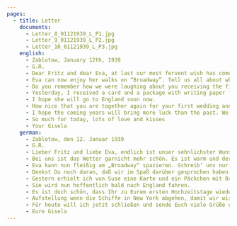 ```yaml
---
pages:
  - title: Letter
    documents:
      - Letter_8_01121939_L_P1.jpg
      - Letter_9_01121939_L_P2.jpg
      - Letter_10_01121939_L_P3.jpg
    english:
      - Zablotow, January 12th, 1939
      - G.R.
      - Dear Fritz and dear Eva, at last our most fervent wish has come true, and we can write to you together to America. We hope that Eva has had a safe passage. Here, the weather has turned ugly. It is warm, and the snow has melted, and it is very muddy outside. This is very unusual, because it is normally very cold during this time of the year. So what is the weather like over there?
      - Eva can now enjoy her walks on “Broadway”. Tell us all about what it looks like over there. We are eager to receive your first letter from there.
      - Do you remember how we were laughing about you receiving the first letter to America on this writing paper? Now it has really happened.
      - Yesterday, I received a card and a package with writing paper from Suse. I was very happy to receive it.
      - I hope she will go to England soon now.
      - How nice that you are together again for your first wedding anniversary.
      - I hope the coming years will bring more luck than the past. We have a favor to ask you, would you please send us a schedule when the ships leave London so that we can plan accordingly. We always send letters to London via air mail, because, as you know, not many ships leave from Edingen(?). We would also love a schedule of when the ships leave New York so we can know when to expect mail. Please confirm the date that you receive this letter.
      - So much for today, lots of love and kisses
      - Your Gisela
    german:
      - Zablotow, den 12. Januar 1939
      - G.R.
      - Lieber Fritz und liebe Eva, endlich ist unser sehnlichster Wunsch erfüllt und wir können Euch gemeinsam nach Amerika schreiben. Wir hoffen, daß Eva die Überfahrt gut überstanden hat.
      - Bei uns ist das Wetter garnicht mehr schön. Es ist warm und der Schnee ist weggetaut und draußen schwimmt der Schlamm. Das ist hier wirklich einzigartig, denn sonst ist hier um diese Jahreszeit die schlimmste Kälte. Wie ist eigentlich die Witterung dort?
      - Eva kann nun fleißig am „Broadway“ spazieren. Schreib‘ uns nur ausführlich, wie alles dort ausschaut. Wir sind schon begierig, über Deinen ersten Brief von dort.
      - Denkst Du noch daran, daß wir im Spaß darüber gesprochen haben, daß Du den ersten Brief nach Amerika von diesem Briefpapier bekommen wirst? Nun ist es tatsächlich in Erfüllung gegangen.
      - Gestern erhielt ich von Suse eine Karte und ein Päckchen mit Briefpapier. Ich habe mich darüber sehr gefreut.
      - Sie wird nun hoffentlich bald nach England fahren.
      - Es ist doch schön, dass Ihr zu Eurem ersten Hochzeitstage wieder beisammen seid. Hoffentlich bringen die kommenden Jahre mehr Glück, als das vergangene. Wir hätten noch eine Bitte an Euch, und zwar sendet uns doch bitte eine Aufstellung, wann die Schiffe in London abgehen, damit wir uns darnach richten können. Wir schicken die Briefe immer mit Luftpost nach London, denn in Edingen(?) gehen ja nicht so viele Schiffe ab. Ebenfalls würden wir uns freuen, über eine
      - Aufstellung wenn die Schiffe in New York abgehen, damit wir wissen, wann Post zu erwarten ist. Bitte bestätigt uns den Eingangstag dieses Briefes.
      - Für heute will ich jetzt schließen und sende Euch viele Grüße und Küße
      - Eure Gisela
---
```

  